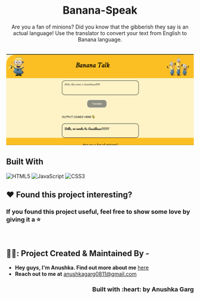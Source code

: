 <h1 align="center">Banana-Speak</h1>

  <p align="center">
   Are you a fan of minions?
Did you know that the gibberish they say is an actual language!
Use the translator to convert your text from English to Banana language.
    <br />

<br />
    <p align = "center">
      <img src="https://github.com/anushkagarg5653/Banana-Speak/blob/main/images/ss.png"/></p>
    </p>



## Built With

<img alt="HTML5" src="https://img.shields.io/badge/html5-%23E34F26.svg?style=for-the-badge&logo=html5&logoColor=white"/> <img alt="JavaScript" src="https://img.shields.io/badge/javascript-%23323330.svg?&style=for-the-badge&logo=javascript&logoColor=%23F7DF1E"/> <img alt="CSS3" src="https://img.shields.io/badge/css3-%231572B6.svg?&style=for-the-badge&logo=css3&logoColor=white"/> 

## :heart: Found this project interesting?
### If you found this project useful, feel free to show some love by giving it a :star:
<br>
<!-- CONTACT -->

## 🧚‍♀️: Project Created & Maintained By -

- **Hey guys, I'm Anushka. Find out more about me** [ here](https://www.linkedin.com/in/anushka-garg-b6759318a/)
- **Reach out to me at** [anushkagarg0811@gmail.com](anushkagarg0811@gmail.com)

<h3 align="right">Built with :heart: by Anushka Garg</h3>

